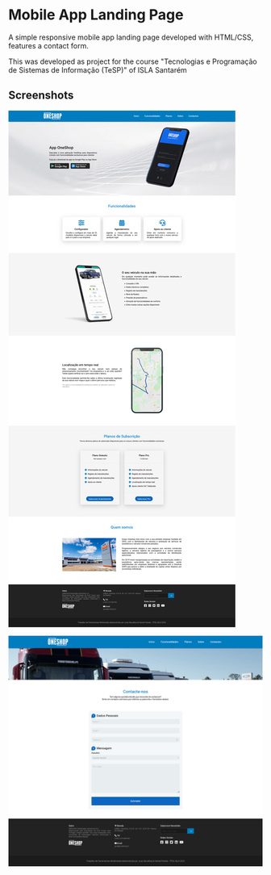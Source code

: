 # Mobile App Landing Page

A simple responsive mobile app landing page developed with HTML/CSS, features a contact form.

This was developed as project for the course "Tecnologias e Programação de Sistemas de Informação (TeSP)" of ISLA Santarém 

## Screenshots

![alt text](https://github.com/joaocba/mobile_app_landing_page/blob/main/screenshots/main_page_full.png?raw=true)

![alt text](https://github.com/joaocba/mobile_app_landing_page/blob/main/screenshots/main_page_contact.png?raw=true)
